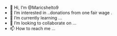 - 👋 Hi, I’m @Maricshelto9
- 👀 I’m interested in ..donations from one fair wage .
- 🌱 I’m currently learning ...
- 💞️ I’m looking to collaborate on ...
- 📫 How to reach me ...

<!---
Maricshelto9/Maricshelto9 is a ✨ special ✨ repository because its `README.md` (this file) appears on your GitHub profile.
You can click the Preview link to take a look at your changes.
--->
